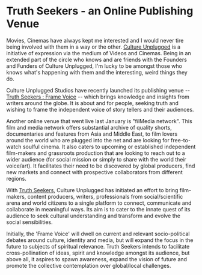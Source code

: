 # Truth Seekers - an Online Publishing Venue

Movies, Cinemas have always kept me interested and I would never tire being involved with them in a way or the other. <a href="http://www.cultureunplugged.com/">Culture Unplugged</a> is a initiative of expression via the medium of Videos and Cinemas. Being in an extended part of the circle who knows and are friends with the Founders and Funders of Culture Unplugged, I'm lucky to be amongst those who knows what's happening with them and the interesting, weird things they do.

Culture Unplugged Studios have recently launched its publishing venue -- <a href="http://www.cultureunplugged.com/filmedia/truthSeekers.php">Truth Seekers : Frame Voice</a> -- which brings knowledge and insights from writers around the globe. It is about and for people, seeking truth and wishing to frame the independent voice of story tellers and their audiences.

Another online venue that went live last January is "filMedia network". This film and media network offers substantial archive of quality shorts, documentaries and features from Asia and Middle East, to film lovers around the world who are plugged into the net and are looking for free-to-watch soulful cinema. It also caters to upcoming or established independent film-makers and grassroots production that are looking to reach out to a wider audience (for social mission or simply to share with the world their voice/art). It facilitates their need to be discovered by global producers, find new markets and connect with prospective collaborators from different regions.

With <a href="http://truthseekers.cultureunplugged.com/">Truth Seekers</a>, Culture Unplugged has initiated an effort to bring film-makers, content producers, writers, professionals from social/scientific arena and world citizens to a single platform to connect, communicate and collaborate in meaningful ways. Its aim is to cater to the innate quest of its audience to seek cultural understanding and transform and evolve the social sensibilities.

Initially, the 'Frame Voice' will dwell on current and relevant socio-political debates around culture, identity and media, but will expand the focus in the future to subjects of spiritual relevance. Truth Seekers intends to facilitate cross-pollination of ideas, spirit and knowledge amongst its audience, but above all, it aspires to spawn awareness, expand the vision of future and promote the collective contemplation over global/local challenges.
